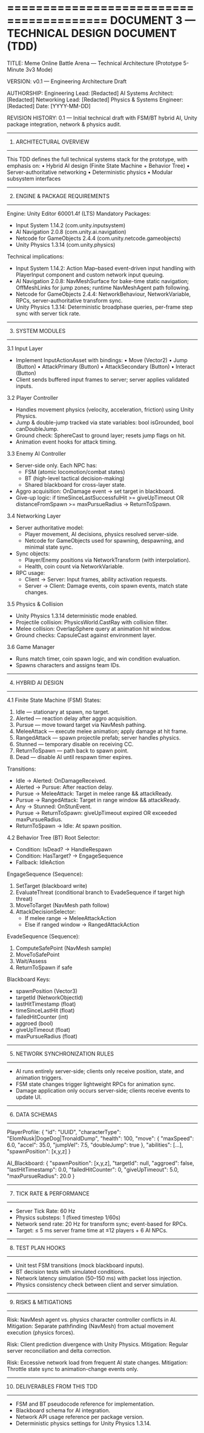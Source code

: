 ========================================
DOCUMENT 3 — TECHNICAL DESIGN DOCUMENT (TDD)
========================================

TITLE:
Meme Online Battle Arena — Technical Architecture (Prototype 5-Minute 3v3 Mode)

VERSION:
v0.1 — Engineering Architecture Draft

AUTHORSHIP:
Engineering Lead: [Redacted]
AI Systems Architect: [Redacted]
Networking Lead: [Redacted]
Physics & Systems Engineer: [Redacted]
Date: [YYYY-MM-DD]

REVISION HISTORY:
0.1 — Initial technical draft with FSM/BT hybrid AI, Unity package integration, network & physics audit.

----------------------------------------
1. ARCHITECTURAL OVERVIEW
----------------------------------------
This TDD defines the full technical systems stack for the prototype, with emphasis on:
• Hybrid AI design (Finite State Machine + Behavior Tree)
• Server-authoritative networking
• Deterministic physics
• Modular subsystem interfaces

----------------------------------------
2. ENGINE & PACKAGE REQUIREMENTS
----------------------------------------
Engine: Unity Editor 60001.4f (LTS)
Mandatory Packages:
- Input System 1.14.2 (com.unity.inputsystem)
- AI Navigation 2.0.8 (com.unity.ai.navigation)
- Netcode for GameObjects 2.4.4 (com.unity.netcode.gameobjects)
- Unity Physics 1.3.14 (com.unity.physics)

Technical implications:
- Input System 1.14.2: Action Map–based event-driven input handling with PlayerInput component and custom network input queuing.
- AI Navigation 2.0.8: NavMeshSurface for bake-time static navigation; OffMeshLinks for jump zones; runtime NavMeshAgent path following.
- Netcode for GameObjects 2.4.4: NetworkBehaviour, NetworkVariable<T>, RPCs, server-authoritative transform sync.
- Unity Physics 1.3.14: Deterministic broadphase queries, per-frame step sync with server tick rate.

----------------------------------------
3. SYSTEM MODULES
----------------------------------------
3.1 Input Layer
- Implement InputActionAsset with bindings:
  • Move (Vector2)
  • Jump (Button)
  • AttackPrimary (Button)
  • AttackSecondary (Button)
  • Interact (Button)
- Client sends buffered input frames to server; server applies validated inputs.

3.2 Player Controller
- Handles movement physics (velocity, acceleration, friction) using Unity Physics.
- Jump & double-jump tracked via state variables:
  bool isGrounded, bool canDoubleJump.
- Ground check: SphereCast to ground layer; resets jump flags on hit.
- Animation event hooks for attack timing.

3.3 Enemy AI Controller
- Server-side only. Each NPC has:
  - FSM (atomic locomotion/combat states)
  - BT (high-level tactical decision-making)
  - Shared blackboard for cross-layer state.
- Aggro acquisition: OnDamage event → set target in blackboard.
- Give-up logic: if timeSinceLastSuccessfulHit >= giveUpTimeout OR distanceFromSpawn >= maxPursueRadius → ReturnToSpawn.

3.4 Networking Layer
- Server authoritative model:
  - Player movement, AI decisions, physics resolved server-side.
  - Netcode for GameObjects used for spawning, despawning, and minimal state sync.
- Sync objects:
  - Player/Enemy positions via NetworkTransform (with interpolation).
  - Health, coin count via NetworkVariable<int>.
- RPC usage:
  - Client → Server: Input frames, ability activation requests.
  - Server → Client: Damage events, coin spawn events, match state changes.

3.5 Physics & Collision
- Unity Physics 1.3.14 deterministic mode enabled.
- Projectile collision: PhysicsWorld.CastRay with collision filter.
- Melee collision: OverlapSphere query at animation hit window.
- Ground checks: CapsuleCast against environment layer.

3.6 Game Manager
- Runs match timer, coin spawn logic, and win condition evaluation.
- Spawns characters and assigns team IDs.

----------------------------------------
4. HYBRID AI DESIGN
----------------------------------------
4.1 Finite State Machine (FSM)
States:
1. Idle — stationary at spawn, no target.
2. Alerted — reaction delay after aggro acquisition.
3. Pursue — move toward target via NavMesh pathing.
4. MeleeAttack — execute melee animation; apply damage at hit frame.
5. RangedAttack — spawn projectile prefab; server handles physics.
6. Stunned — temporary disable on receiving CC.
7. ReturnToSpawn — path back to spawn point.
8. Dead — disable AI until respawn timer expires.

Transitions:
- Idle → Alerted: OnDamageReceived.
- Alerted → Pursue: After reaction delay.
- Pursue → MeleeAttack: Target in melee range && attackReady.
- Pursue → RangedAttack: Target in range window && attackReady.
- Any → Stunned: OnStunEvent.
- Pursue → ReturnToSpawn: giveUpTimeout expired OR exceeded maxPursueRadius.
- ReturnToSpawn → Idle: At spawn position.

4.2 Behavior Tree (BT)
Root Selector:
- Condition: IsDead? → HandleRespawn
- Condition: HasTarget? → EngageSequence
- Fallback: IdleAction

EngageSequence (Sequence):
1. SetTarget (blackboard write)
2. EvaluateThreat (conditional branch to EvadeSequence if target high threat)
3. MoveToTarget (NavMesh path follow)
4. AttackDecisionSelector:
   - If melee range → MeleeAttackAction
   - Else if ranged window → RangedAttackAction

EvadeSequence (Sequence):
1. ComputeSafePoint (NavMesh sample)
2. MoveToSafePoint
3. Wait/Assess
4. ReturnToSpawn if safe

Blackboard Keys:
- spawnPosition (Vector3)
- targetId (NetworkObjectId)
- lastHitTimestamp (float)
- timeSinceLastHit (float)
- failedHitCounter (int)
- aggroed (bool)
- giveUpTimeout (float)
- maxPursueRadius (float)

----------------------------------------
5. NETWORK SYNCHRONIZATION RULES
----------------------------------------
- AI runs entirely server-side; clients only receive position, state, and animation triggers.
- FSM state changes trigger lightweight RPCs for animation sync.
- Damage application only occurs server-side; clients receive events to update UI.

----------------------------------------
6. DATA SCHEMAS
----------------------------------------
PlayerProfile:
{
  "id": "UUID",
  "characterType": "ElomNusk|DogeDog|TronaldDump",
  "health": 100,
  "move": { "maxSpeed": 6.0, "accel": 35.0, "jumpVel": 7.5, "doubleJump": true },
  "abilities": [...],
  "spawnPosition": [x,y,z]
}

AI_Blackboard:
{
  "spawnPosition": [x,y,z],
  "targetId": null,
  "aggroed": false,
  "lastHitTimestamp": 0.0,
  "failedHitCounter": 0,
  "giveUpTimeout": 5.0,
  "maxPursueRadius": 20.0
}

----------------------------------------
7. TICK RATE & PERFORMANCE
----------------------------------------
- Server Tick Rate: 60 Hz
- Physics substeps: 1 (fixed timestep 1/60s)
- Network send rate: 20 Hz for transform sync; event-based for RPCs.
- Target: ≤ 5 ms server frame time at ≤12 players + 6 AI NPCs.

----------------------------------------
8. TEST PLAN HOOKS
----------------------------------------
- Unit test FSM transitions (mock blackboard inputs).
- BT decision tests with simulated conditions.
- Network latency simulation (50–150 ms) with packet loss injection.
- Physics consistency check between client and server simulation.

----------------------------------------
9. RISKS & MITIGATIONS
----------------------------------------
Risk: NavMesh agent vs. physics character controller conflicts in AI.
Mitigation: Separate pathfinding (NavMesh) from actual movement execution (physics forces).

Risk: Client prediction divergence with Unity Physics.
Mitigation: Regular server reconciliation and delta correction.

Risk: Excessive network load from frequent AI state changes.
Mitigation: Throttle state sync to animation-change events only.

----------------------------------------
10. DELIVERABLES FROM THIS TDD
----------------------------------------
- FSM and BT pseudocode reference for implementation.
- Blackboard schema for AI integration.
- Network API usage reference per package version.
- Deterministic physics settings for Unity Physics 1.3.14.
